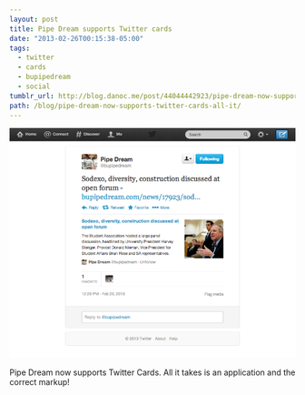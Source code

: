 ```yaml
---
layout: post
title: Pipe Dream supports Twitter cards
date: "2013-02-26T00:15:38-05:00"
tags:
  - twitter
  - cards
  - bupipedream
  - social
tumblr_url: http://blog.danoc.me/post/44044442923/pipe-dream-now-supports-twitter-cards-all-it
path: /blog/pipe-dream-now-supports-twitter-cards-all-it/
---
```


![Screenshot of a Pipe Dream Twitter card](./pipe-dream-twitter-cards.png)

Pipe Dream now supports Twitter Cards. All it takes is an application and the correct markup!
